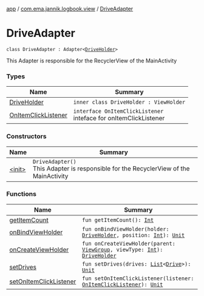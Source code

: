 [app](../../index.md) / [com.ema.jannik.logbook.view](../index.md) / [DriveAdapter](./index.md)

# DriveAdapter

`class DriveAdapter : Adapter<`[`DriveHolder`](-drive-holder/index.md)`>`

This Adapter is responsible for the RecyclerView of the MainActivity

### Types

| Name | Summary |
|---|---|
| [DriveHolder](-drive-holder/index.md) | `inner class DriveHolder : ViewHolder` |
| [OnItemClickListener](-on-item-click-listener/index.md) | `interface OnItemClickListener`<br>inteface for onItemClickListener |

### Constructors

| Name | Summary |
|---|---|
| [&lt;init&gt;](-init-.md) | `DriveAdapter()`<br>This Adapter is responsible for the RecyclerView of the MainActivity |

### Functions

| Name | Summary |
|---|---|
| [getItemCount](get-item-count.md) | `fun getItemCount(): `[`Int`](https://kotlinlang.org/api/latest/jvm/stdlib/kotlin/-int/index.html) |
| [onBindViewHolder](on-bind-view-holder.md) | `fun onBindViewHolder(holder: `[`DriveHolder`](-drive-holder/index.md)`, position: `[`Int`](https://kotlinlang.org/api/latest/jvm/stdlib/kotlin/-int/index.html)`): `[`Unit`](https://kotlinlang.org/api/latest/jvm/stdlib/kotlin/-unit/index.html) |
| [onCreateViewHolder](on-create-view-holder.md) | `fun onCreateViewHolder(parent: `[`ViewGroup`](https://developer.android.com/reference/android/view/ViewGroup.html)`, viewType: `[`Int`](https://kotlinlang.org/api/latest/jvm/stdlib/kotlin/-int/index.html)`): `[`DriveHolder`](-drive-holder/index.md) |
| [setDrives](set-drives.md) | `fun setDrives(drives: `[`List`](https://kotlinlang.org/api/latest/jvm/stdlib/kotlin.collections/-list/index.html)`<`[`Drive`](../../com.ema.jannik.logbook.model.database/-drive/index.md)`>): `[`Unit`](https://kotlinlang.org/api/latest/jvm/stdlib/kotlin/-unit/index.html) |
| [setOnItemClickListener](set-on-item-click-listener.md) | `fun setOnItemClickListener(listener: `[`OnItemClickListener`](-on-item-click-listener/index.md)`): `[`Unit`](https://kotlinlang.org/api/latest/jvm/stdlib/kotlin/-unit/index.html) |
